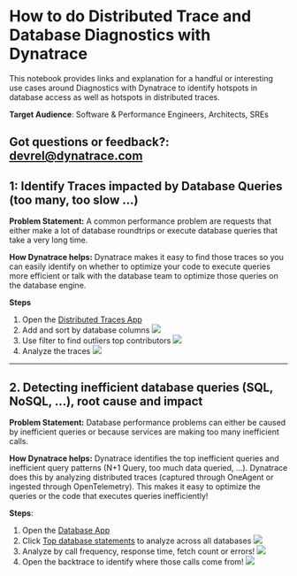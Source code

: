 # How to do Distributed Trace and Database Diagnostics with Dynatrace
This notebook provides links and explanation for a handful or interesting use cases around Diagnostics with Dynatrace to identify hotspots in database access as well as hotspots in distributed traces.

**Target Audience**: Software & Performance Engineers, Architects, SREs

**Got questions or feedback?**: [devrel@dynatrace.com](mailto:devrel@dynatrace.com?subject=Feedback%20on%20Developer)
---

## 1: Identify Traces impacted by Database Queries (too many, too slow ...)
**Problem Statement:** A common performance problem are requests that either make a lot of database roundtrips or execute database queries that take a very long time.

**How Dynatrace helps:** Dynatrace makes it easy to find those traces so you can easily identify on whether to optimize your code to execute queries more efficient or talk with the database team to optimize those queries on the database engine.

**Steps**
1. Open the [Distributed Traces App](https://wkf10640.apps.dynatrace.com/ui/apps/dynatrace.classic.distributed.traces/ui/diagnostictools/purepaths)
2. Add and sort by database columns ![](https://raw.githubusercontent.com/dynatrace-perfclinics/dynatrace-getting-started/main/images/howto_trace_database.png)
3. Use filter to find outliers top contributors ![](https://raw.githubusercontent.com/dynatrace-perfclinics/dynatrace-getting-started/main/images/howto_trace_databasefilter.png)
4. Analyze the traces ![](https://raw.githubusercontent.com/dynatrace-perfclinics/dynatrace-getting-started/main/images/howto_trace_tracewithsqls.png)

---

## 2. Detecting inefficient  database queries (SQL, NoSQL, ...), root cause and impact
**Problem Statement:** Database performance problems can either be caused by inefficient queries or because services are making too many inefficient calls. 

**How Dynatrace helps:** Dynatrace identifies the top inefficient queries and inefficient query patterns (N+1 Query, too much data queried, ...). Dynatrace does this by analyzing distributed traces (captured through OneAgent or ingested through OpenTelemetry). This makes it easy to optimize the queries or the code that executes queries inefficiently!

**Steps**:
1. Open the [Database App](https://wkf10640.apps.dynatrace.com/ui/apps/dynatrace.classic.databases/ui/databases)
2. Click [Top database statements](https://wkf10640.live.dynatrace.com/ui/diagnostictools/mda?gtf=-2h&gf=all&mdaId=topdb) to analyze across all databases ![](https://raw.githubusercontent.com/dynatrace-perfclinics/dynatrace-getting-started/main/images/howto_database_opentopstatements.png)
3. Analyze by call frequency, response time, fetch count or errors! ![](https://raw.githubusercontent.com/dynatrace-perfclinics/dynatrace-getting-started/main/images/howto_database_topdbanalysis.png)
4. Open the backtrace to identify where those calls come from! ![](https://raw.githubusercontent.com/dynatrace-perfclinics/dynatrace-getting-started/main/images/howto_database_dbbacktrace.png)